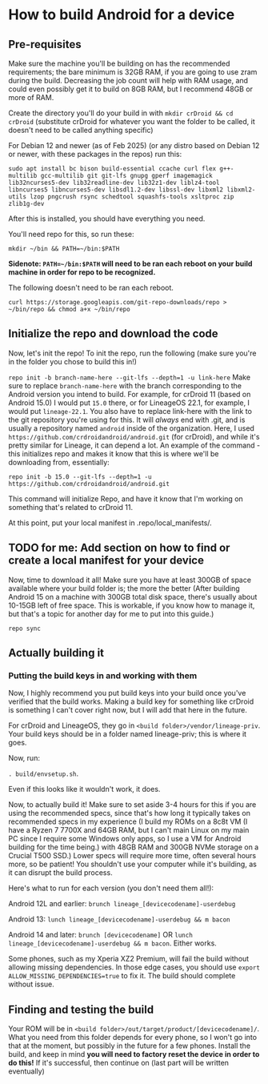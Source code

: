 # How to build Android for a device
## Pre-requisites

Make sure the machine you'll be building on has the recommended requirements; the bare minimum is 32GB RAM, if you are going to use zram during the build. Decreasing the job count will help with RAM usage, and could even possibly get it to build on 8GB RAM, but I recommend 48GB or more of RAM.

Create the directory you'll do your build in with ```mkdir crDroid && cd crDroid``` (substitute crDroid for whatever you want the folder to be called, it doesn't need to be called anything specific)

For Debian 12 and newer (as of Feb 2025) (or any distro based on Debian 12 or newer, with these packages in the repos) run this:

```sudo apt install bc bison build-essential ccache curl flex g++-multilib gcc-multilib git git-lfs gnupg gperf imagemagick lib32ncurses5-dev lib32readline-dev lib32z1-dev liblz4-tool libncurses5 libncurses5-dev libsdl1.2-dev libssl-dev libxml2 libxml2-utils lzop pngcrush rsync schedtool squashfs-tools xsltproc zip zlib1g-dev```

After this is installed, you should have everything you need.

You'll need repo for this, so run these:

```mkdir ~/bin && PATH=~/bin:$PATH```

**Sidenote: ```PATH=~/bin:$PATH``` will need to be ran each reboot on your build machine in order for repo to be recognized.**

The following doesn't need to be ran each reboot.

```curl https://storage.googleapis.com/git-repo-downloads/repo > ~/bin/repo && chmod a+x ~/bin/repo```

## Initialize the repo and download the code
Now, let's init the repo!
To init the repo, run the following (make sure you're in the folder you chose to build this in!)

```repo init -b branch-name-here --git-lfs --depth=1 -u link-here```
Make sure to replace `branch-name-here` with the branch corresponding to the Android version you intend to build. For example, for crDroid 11 (based on Android 15.0) I would put `15.0` there, or for LineageOS 22.1, for example, I would put `lineage-22.1`. You also have to replace link-here with the link to the git repository you're using for this. It will *always* end with .git, and is usually a repository named `android` inside of the organization. Here, I used `https://github.com/crdroidandroid/android.git` (for crDroid), and while it's pretty similar for Lineage, it can depend a lot.
An example of the command - this initializes repo and makes it know that this is where we'll be downloading from, essentially:

```repo init -b 15.0 --git-lfs --depth=1 -u https://github.com/crdroidandroid/android.git``` 

This command will initialize Repo, and have it know that I'm working on something that's related to crDroid 11.

At this point, put your local manifest in .repo/local_manifests/.
## TODO for me: Add section on how to find or create a local manifest for your device

Now, time to download it all! Make sure you have at least 300GB of space available where your build folder is; the more the better (After building Android 15 on a machine with 300GB total disk space, there's usually about 10-15GB left of free space. This is workable, if you know how to manage it, but that's a topic for another day for me to put into this guide.)

```repo sync```

## Actually building it
### Putting the build keys in and working with them
Now, I highly recommend you put build keys into your build once you've verified that the build works. Making a build key for something like crDroid is something I can't cover right now, but I will add that here in the future.

For crDroid and LineageOS, they go in `<build folder>/vendor/lineage-priv`. Your build keys should be in a folder named lineage-priv; this is where it goes.

Now, run:

```. build/envsetup.sh```. 

Even if this looks like it wouldn't work, it does.

Now, to actually build it! Make sure to set aside 3-4 hours for this if you are using the recommended specs, since that's how long it typically takes on recommended specs in my experience (I build my ROMs on a 8c8t VM (I have a Ryzen 7 7700X and 64GB RAM, but I can't main Linux on my main PC since I require some Windows only apps, so I use a VM for Android building for the time being.) with 48GB RAM and 300GB NVMe storage on a Crucial T500 SSD.) Lower specs will require more time, often several hours more, so be patient! You shouldn't use your computer while it's building, as it can disrupt the build process.

Here's what to run for each version (you don't need them all!):

Android 12L and earlier:
```brunch lineage_[devicecodename]-userdebug```

Android 13:
```lunch lineage_[devicecodename]-userdebug && m bacon```

Android 14 and later:
```brunch [devicecodename]``` OR ```lunch lineage_[devicecodename]-userdebug && m bacon```. Either works.

Some phones, such as my Xperia XZ2 Premium, will fail the build without allowing missing dependencies. In those edge cases, you should use ```export ALLOW_MISSING_DEPENDENCIES=true``` to fix it. The build should complete without issue.

## Finding and testing the build
Your ROM will be in `<build folder>/out/target/product/[devicecodename]/`. What you need from this folder depends for every phone, so I won't go into that at the moment, but possibly in the future for a few phones.
Install the build, and keep in mind **you will need to factory reset the device in order to do this!**
If it's successful, then continue on (last part will be written eventually)
